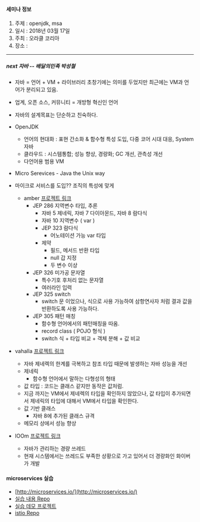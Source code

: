 #### 세미나 정보

1. 주제 : openjdk, msa
2. 일시 : 2018년 03월 17일
3. 주최 : 오라클 코리아
4. 장소 : 

---

##### next 자바 -- 배달의민족 박성철

- 자바 = 언어 + VM + 라이브러리 초창기에는 의미를 두었지만 최근에는 VM과 언어가 분리되고 있음.

- 업계, 오픈 소스, 커뮤니티 = 개방형 혁신인 언어

- 자바의 설계목표는 단순하고 친숙하다. 

- OpenJDK 

  - 언어의 현대화 : 표현 간소화 & 함수형 특성 도입, 다중 코어 시대 대응, System 자바
  - 클라우드 : 시스템통합; 성능 향상, 경량화; GC 개선, 관측성 개선
  - 다언어용 범용 VM

- Micro Serevices - Java the Unix way 

- 마이크로 서비스를 도입?? 조직의 특성에 맞게

  - amber [프로젝트 링크](http://openjdk.java.net/projects/amber/) 
    - JEP 286 지역변수 타입, 추론
      - 자바 5 제네릭, 자바 7 다이아몬드, 자바 8 람다식
      - 자바 10 지역변수 ( var )
      - JEP 323 람다식
        - 어노테이션 가능 var 타입
      - 제약
        - 필드, 메서드 반환 타입
        - null 갑 지정
        - 두 변수 이상 
    - JEP 326 미가공 문자열
      - 특수기호 후처리 없는 문자열
      - 여러라인 입력
    - JEP 325 switch
      - switch 문 이었으나, 식으로 사용 가능하여 삼항연사자 처럼 결과 값을 반환하도록 사용 가능하다.
    - JEP 305 패턴 매칭
      - 함수형 언어에서의 패턴매칭을 따옴.
      - record class ( POJO 형식 )
      - switch 식 + 타입 비교 + 객체 분해 + 값 비교

- vahalla [프로젝트 링크](http://openjdk.java.net/projects/valhalla/) 

  - 자바 제네렉의 한계를 극복하고 참조 타입 때문에 발생하는 자바 성능을 개선
  - 제네릭
    - 함수형 언어에서 말하는 다형성의 형태
  - 값 타입 : 코드는 클래스 같지만 동작은 값처럼.
  - 지금 까지는 VM에서 제네렉의 타입을 확인하지 않았으나, 값 타입이 추가되면서 제네릭의 타입에 대해서 VM에서 타입을 확인한다.
  - 값 기반 클래스
    - 자바 8에 추가된 클래스 규격
  - 메모리 상에서 성능 향상

- lOOm [프로젝트 링크](http://openjdk.java.net/projects/loom/) 

  - 자바가 관리하는 경량 쓰레드
  - 현재 시스템에서는 쓰레드도 부족한 상황으로 가고 있어서 더 경량화인 화이버가 개발

#### microservices 실습

- [http://microservices.io/](http://microservices.io/) 
- [실습 내용 Repo](https://github.com/namoo4u/microservices-demo)
- [실습 데모 프로젝트](https://github.com/microservices-demo/microservices-demo)
- [istio Repo](https://github.com/istio/istio)     
